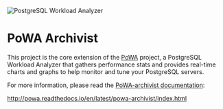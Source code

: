 
![PostgreSQL Workload Analyzer](https://github.com/dalibo/powa/blob/master/img/powa_logo.410x161.png)

PoWA Archivist
============================

This project is the core extension of the [PoWA](http://dalibo.github.io/powa/) project, a PostgreSQL Workload Analyzer that gathers performance stats and provides real-time charts
and graphs to help monitor and tune your PostgreSQL servers.

For more information, please read the [PoWA-archivist documentation](http://powa.readthedocs.io/en/latest/powa-archivist/index.html):

http://powa.readthedocs.io/en/latest/powa-archivist/index.html

